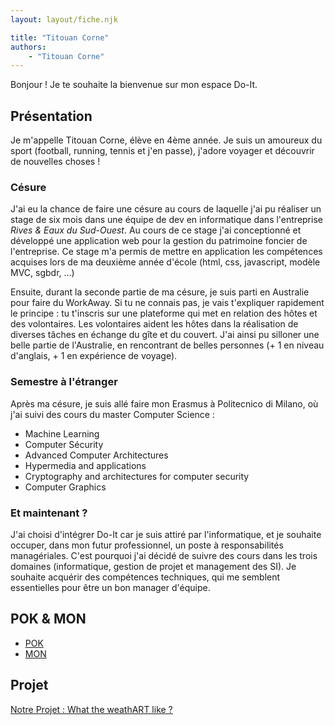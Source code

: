 ```yaml
---
layout: layout/fiche.njk

title: "Titouan Corne"
authors:
    - "Titouan Corne"
---
```


Bonjour ! Je te souhaite la bienvenue sur mon espace Do-It.

## Présentation

Je m'appelle Titouan Corne, élève en 4ème année. Je suis un amoureux du sport (football, running, tennis et j'en passe), j'adore voyager et découvrir de nouvelles choses !

### Césure

J'ai eu la chance de faire une césure au cours de laquelle j'ai pu réaliser un stage de six mois dans une équipe de dev en informatique dans l'entreprise *Rives & Eaux du Sud-Ouest*. Au cours de ce stage j'ai conceptionné et développé une application web pour la gestion du patrimoine foncier de l'entreprise. Ce stage m'a permis de mettre en application les compétences acquises lors de ma deuxième année d'école (html, css, javascript, modèle MVC, sgbdr, ...)

Ensuite, durant la seconde partie de ma césure, je suis parti en Australie pour faire du WorkAway. Si tu ne connais pas, je vais t'expliquer rapidement le principe : tu t'inscris sur une plateforme qui met en relation des hôtes et des volontaires. Les volontaires aident les hôtes dans la réalisation de diverses tâches en échange du gîte et du couvert. J'ai ainsi pu silloner une belle partie de l'Australie, en rencontrant de belles personnes (+ 1 en niveau d'anglais, + 1 en expérience de voyage).

### Semestre à l'étranger

Après ma césure, je suis allé faire mon Erasmus à Politecnico di Milano, où j'ai suivi des cours du master Computer Science :

- Machine Learning
- Computer Sécurity
- Advanced Computer Architectures
- Hypermedia and applications
- Cryptography and architectures for computer security
- Computer Graphics

### Et maintenant ?

J'ai choisi d'intégrer Do-It car je suis attiré par l'informatique, et je souhaite occuper, dans mon futur professionnel, un poste à responsabilités managériales. C'est pourquoi j'ai décidé de suivre des cours dans les trois domaines (informatique, gestion de projet et management des SI). Je souhaite acquérir des compétences techniques, qui me semblent essentielles pour être un bon manager d'équipe.

## POK & MON

- [POK](./pok)
- [MON](./mon)

## Projet

[Notre Projet : What the weathART like ?](../../../projets/2024-2025/EH-JK-LP-TC)
